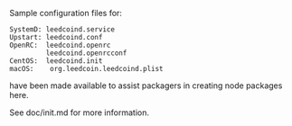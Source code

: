 Sample configuration files for:
```
SystemD: leedcoind.service
Upstart: leedcoind.conf
OpenRC:  leedcoind.openrc
         leedcoind.openrcconf
CentOS:  leedcoind.init
macOS:    org.leedcoin.leedcoind.plist
```
have been made available to assist packagers in creating node packages here.

See doc/init.md for more information.

